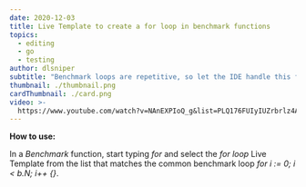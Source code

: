 ```yaml
---
date: 2020-12-03
title: Live Template to create a for loop in benchmark functions
topics:
  - editing
  - go
  - testing
author: dlsniper
subtitle: "Benchmark loops are repetitive, so let the IDE handle this for you"
thumbnail: ./thumbnail.png
cardThumbnail: ./card.png
video: >-
  https://www.youtube.com/watch?v=NAnEXPIoQ_g&list=PLQ176FUIyIUZrbrlz4AY1V8VzBJKZyVlW&index=56
---
```


**How to use:**

In a _Benchmark_ function, start typing _for_ and select the _for loop_ Live Template from the list that matches the common benchmark loop _for i := 0; i < b.N; i++ {}_.
